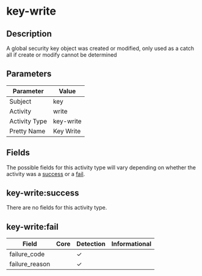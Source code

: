 key-write
=========

Description
-----------
A global security key object was created or modified, only used as a catch all if create or modify cannot be determined

Parameters
----------
| Parameter     | Value     |
| ------------- | --------- |
| Subject       | key       |
| Activity      | write     |
| Activity Type | key-write |
| Pretty Name   | Key Write |


Fields
------

The possible fields for this activity type will vary depending on whether the activity was a [success](#key-writesuccess) or a [fail](#key-writefail).


key-write:success
-----------------

There are no fields for this activity type.


key-write:fail
--------------

| Field          | Core | Detection | Informational |
| -------------- | ---- | --------- | ------------- |
| failure_code   |      | &#10003;  |               |
| failure_reason |      | &#10003;  |               |